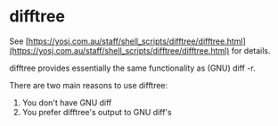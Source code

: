 # difftree

See
[https://yosj.com.au/staff/shell_scripts/difftree/difftree.html](https://yosj.com.au/staff/shell_scripts/difftree/difftree.html)
for details.

difftree provides essentially the same functionality as (GNU) diff -r.

There are two main reasons to use difftree:
1. You don't have GNU diff
2. You prefer difftree's output to GNU diff's
